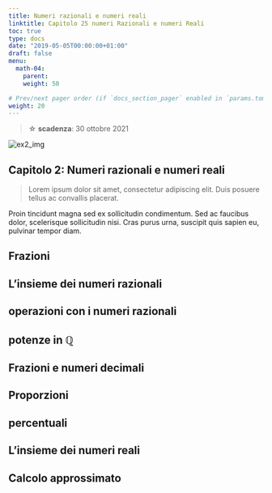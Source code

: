 ```yaml
---
title: Numeri razionali e numeri reali
linktitle: Capitolo 25 numeri Razionali e numeri Reali
toc: true
type: docs
date: "2019-05-05T00:00:00+01:00"
draft: false
menu:
  math-04:
    parent:
    weight: 50

# Prev/next pager order (if `docs_section_pager` enabled in `params.toml`)
weight: 20
---
```


> ☆ **scadenza**: 30 ottobre 2021

![ex2_img](../ex2_img.png)

## Capitolo 2: Numeri razionali e numeri reali

> Lorem ipsum dolor sit amet, consectetur adipiscing elit. Duis posuere tellus ac convallis placerat.

Proin tincidunt magna sed ex sollicitudin condimentum. Sed ac faucibus dolor, scelerisque sollicitudin nisi. Cras purus urna, suscipit quis sapien eu, pulvinar tempor diam.

## Frazioni

## L’insieme dei numeri razionali

## operazioni con i numeri razionali

## potenze in $\mathbb{Q}$

## Frazioni e numeri decimali

## Proporzioni

## percentuali

## L’insieme dei numeri reali

## Calcolo approssimato
